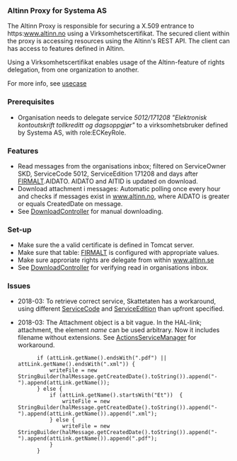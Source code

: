 ### Altinn Proxy for Systema AS

The Altinn Proxy is responsible for securing a X.509 entrance to https:www.altinn.no using a Virksomhetscertifikat.
The secured client within the proxy is accessing resources using the Altinn's REST API.
The client can has access to features defined in Altinn.

Using a Virksomhetscertifikat enables usage of the Altinn-feature of rights delegation, from one organization to another.

For more info, see [usecase](UC.md)


### Prerequisites
* Organisation needs to delegate service *5012/171208 "Elektronisk kontoutskrift tollkreditt og dagsoppgjør"* to a virksomhetsbruker defined by Systema AS, with role:ECKeyRole.

### Features
* Read messages from the organisations inbox; filtered on ServiceOwner SKD, ServiceCode 5012, ServiceEdition 171208 and days after [FIRMALT](https://github.com/SystemaAS/syjservicescommon/blob/master/src/main/no/systema/jservices/common/dao/FirmaltDao.java).AIDATO. AIDATO and AITID is updated on download.
* Download attachment i messages: Automatic polling once every hour and checks if messages exist in www.altinn.no, where AIDATO is greater or equals CreatedDate on message.
* See [DownloadController](https://github.com/SystemaAS/altinn-proxy/blob/master/src/no/systema/altinn/DownloadController.java) for manual downloading.


### Set-up
* Make sure the a valid certificate is defined in Tomcat server.
* Make sure that table: [FIRMALT](https://github.com/SystemaAS/syjservicescommon/blob/master/src/main/no/systema/jservices/common/dao/FirmaltDao.java) is configured with appropriate values.
* Make sure approriate rights are delegate from within www.altinn.se 
* See [DownloadController](https://github.com/SystemaAS/altinn-proxy/blob/master/src/no/systema/altinn/DownloadController.java) for verifying read in organisations inbox.

### Issues
* 2018-03: To retrieve correct service, Skattetaten has a workaround, using different [ServiceCode](https://github.com/SystemaAS/altinn-proxy/blob/master/src/no/systema/altinn/entities/ServiceCode.java) and [ServiceEdition](https://github.com/SystemaAS/altinn-proxy/blob/master/src/no/systema/altinn/entities/ServiceEdition.java) than upfront specified.

* 2018-03: The Attachment object is a bit vague. In the HAL-link; attachment, the element _name_ can be used arbitrary. Now it includes filename without extensions.
  See [ActionsServiceManager](https://github.com/SystemaAS/altinn-proxy/blob/master/src/no/systema/altinn/integration/ActionsServiceManager.java) for workaround. 

			if (attLink.getName().endsWith(".pdf") || attLink.getName().endsWith(".xml")) { 
				writeFile = new StringBuilder(halMessage.getCreatedDate().toString()).append("-").append(attLink.getName());
			} else {
				if (attLink.getName().startsWith("Et"))  {
					writeFile = new StringBuilder(halMessage.getCreatedDate().toString()).append("-").append(attLink.getName()).append(".xml");
				} else {
					writeFile = new StringBuilder(halMessage.getCreatedDate().toString()).append("-").append(attLink.getName()).append(".pdf");
				}
			}  
 
